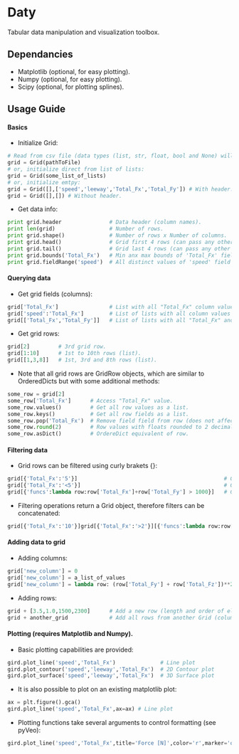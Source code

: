 # Daty
Tabular data manipulation and visualization toolbox.

## Dependancies
- Matplotlib (optional, for easy plotting).
- Numpy (optional, for easy plotting).
- Scipy (optional, for plotting splines).

## Usage Guide
#### Basics
- Initialize Grid:
```python
# Read from csv file (data types (list, str, float, bool and None) will be assigned automatically):
grid = Grid(pathToFile)
# or, initialize direct from list of lists:
grid = Grid(some_list_of_lists)
# or, initialize emtpy:
grid = Grid([],['speed','leeway','Total_Fx','Total_Fy']) # With header.
grid = Grid([],[]) # Without header.
```
- Get data info:
```python
print grid.header               # Data header (column names).
print len(grid)                 # Number of rows.
print grid.shape()              # Number of rows x Number of columns.
print grid.head()               # Grid first 4 rows (can pass any other number of rows as argument).
print grid.tail()               # Grid last 4 rows (can pass any other number of rows as argmuent).
print grid.bounds('Total_Fx')   # Min anx max bounds of 'Total_Fx' field (column).
print grid.fieldRange('speed')  # All distinct values of 'speed' field (column).
```
#### Querying data
- Get grid fields (columns):
```python
grid['Total_Fx']                # List with all "Total_Fx" column values.
grid['speed':'Total_Fx']        # List of lists with all column values of fields "speed" to "Total_Fx".
grid[['Total_Fx','Total_Fy']]   # List of lists with all "Total_Fx" and "Total_Fy" column valuess.

```
- Get grid rows:
```python
grid[2]         # 3rd grid row.
grid[1:10]      # 1st to 10th rows (list).
grid[[1,3,8]]   # 1st, 3rd and 8th rows (list).
```
- Note that all grid rows are GridRow objects, which are similar to OrderedDicts but with some additional methods: 
```python
some_row = grid[2]
some_row['Total_Fx']      # Access "Total_Fx" value.
some_row.values()         # Get all row values as a list.
some_row.keys()           # Get all row fields as a list.
some_row.pop('Total_Fx')  # Remove field field from row (does not affect original Grid).
some_row.round(2)         # Row values with floats rounded to 2 decimal places.
some_row.asDict()         # OrdereDict equivalent of row.

```
#### Filtering data
- Grid rows can be filtered using curly brakets {}:
```python
grid[{'Total_Fx':'5'}]                                              # Get rows that match a specific value for one of its columns.
grid[{'Total_Fx':'<5'}]                                             # Get rows that are smaller than a specific value for one of its columns.
grid[{'funcs':lambda row:row['Total_Fx']+row['Total_Fy'] > 1000}]   # Get rows that return True to the given filtering function:
```
- Filtering operations return a Grid object, therefore filters can be concatenated:
```python
grid[{'Total_Fx':'10'}]grid[{'Total_Fx':'>2'}][{'funcs':lambda row:row['Total_Fx']+row['Total_Fy'] > 1000}]
```
#### Adding data to grid
- Adding columns:
```python
grid['new_column'] = 0                                                      # Add a new column with all values set to 0.
grid['new_column'] = a_list_of_values                                       # Add a new column with a list of values.
grid['new_column'] = lambda row: (row['Total_Fy'] + row['Total_Fz'])**2     # Add a new column by combining the values of other columns.
```
- Adding rows:
```python
grid + [3.5,1.0,1500,2300]      # Add a new row (length and order of elements must match grid header).
grid + another_grid             # Add all rows from another Grid (columns that do not match are filled with None values).
```
#### Plotting (requires Matplotlib and Numpy).
- Basic plotting capabilities are provided:
```python
gird.plot_line('speed','Total_Fx')              # Line plot
gird.plot_contour('speed','leeway','Total_Fx')  # 2D Contour plot
gird.plot_surface('speed','leeway','Total_Fx')  # 3D Surface plot
```
- It is also possible to plot on an existing matplotlib plot:
```python
ax = plt.figure().gca()
gird.plot_line('speed','Total_Fx',ax=ax) # Line plot
```
- Plotting functions take several arguments to control formatting (see pyVeo):
```python
gird.plot_line('speed','Total_Fx',title='Force [N]',color='r',marker='o',splineDensity=100) # Line plot
```
